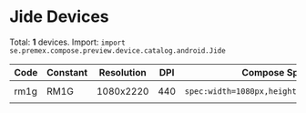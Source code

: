 # Jide Devices

Total: **1** devices. Import: `import se.premex.compose.preview.device.catalog.android.Jide`

| Code | Constant | Resolution | DPI | Compose Spec | Preview Usage |
|------|----------|------------|-----|-------------|---------------|
| rm1g | RM1G | 1080x2220 | 440 | `spec:width=1080px,height=2220px,dpi=440` | `@Preview(device = Jide.RM1G)` |

<!-- Generated automatically. Do not edit manually. -->
